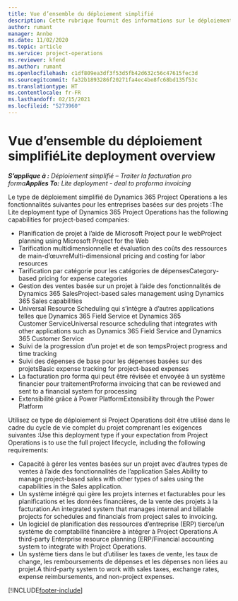 ```yaml
---
title: Vue d’ensemble du déploiement simplifié
description: Cette rubrique fournit des informations sur le déploiement simplifié de Dynamics 365 Project Operations.
author: rumant
manager: Annbe
ms.date: 11/02/2020
ms.topic: article
ms.service: project-operations
ms.reviewer: kfend
ms.author: rumant
ms.openlocfilehash: c1df809ea3df3f53d5fb42d632c56c47615fec3d
ms.sourcegitcommit: fa32b1893286f20271fa4ec4be8fc68bd135f53c
ms.translationtype: HT
ms.contentlocale: fr-FR
ms.lasthandoff: 02/15/2021
ms.locfileid: "5273960"
---
```

# <a name="lite-deployment-overview"></a><span data-ttu-id="5b21a-103">Vue d’ensemble du déploiement simplifié</span><span class="sxs-lookup"><span data-stu-id="5b21a-103">Lite deployment overview</span></span>

<span data-ttu-id="5b21a-104">_**S’applique à :** Déploiement simplifié – Traiter la facturation pro forma_</span><span class="sxs-lookup"><span data-stu-id="5b21a-104">_**Applies To:** Lite deployment - deal to proforma invoicing_</span></span>

<span data-ttu-id="5b21a-105">Le type de déploiement simplifié de Dynamics 365 Project Operations a les fonctionnalités suivantes pour les entreprises basées sur des projets :</span><span class="sxs-lookup"><span data-stu-id="5b21a-105">The Lite deployment type of Dynamics 365 Project Operations has the following capabilities for project-based companies:</span></span>

- <span data-ttu-id="5b21a-106">Planification de projet à l’aide de Microsoft Project pour le web</span><span class="sxs-lookup"><span data-stu-id="5b21a-106">Project planning using Microsoft Project for the Web</span></span>
- <span data-ttu-id="5b21a-107">Tarification multidimensionnelle et évaluation des coûts des ressources de main-d’œuvre</span><span class="sxs-lookup"><span data-stu-id="5b21a-107">Multi-dimensional pricing and costing for labor resources</span></span>
- <span data-ttu-id="5b21a-108">Tarification par catégorie pour les catégories de dépenses</span><span class="sxs-lookup"><span data-stu-id="5b21a-108">Category-based pricing for expense categories</span></span>
- <span data-ttu-id="5b21a-109">Gestion des ventes basée sur un projet à l’aide des fonctionnalités de Dynamics 365 Sales</span><span class="sxs-lookup"><span data-stu-id="5b21a-109">Project-based sales management using Dynamics 365 Sales capabilities</span></span>
- <span data-ttu-id="5b21a-110">Universal Resource Scheduling qui s’intègre à d’autres applications telles que Dynamics 365 Field Service et Dynamics 365 Customer Service</span><span class="sxs-lookup"><span data-stu-id="5b21a-110">Universal resource scheduling that integrates with other applications such as Dynamics 365 Field Service and Dynamics 365 Customer Service</span></span>
- <span data-ttu-id="5b21a-111">Suivi de la progression d’un projet et de son temps</span><span class="sxs-lookup"><span data-stu-id="5b21a-111">Project progress and time tracking</span></span>
- <span data-ttu-id="5b21a-112">Suivi des dépenses de base pour les dépenses basées sur des projets</span><span class="sxs-lookup"><span data-stu-id="5b21a-112">Basic expense tracking for project-based expenses</span></span>
- <span data-ttu-id="5b21a-113">La facturation pro forma qui peut être révisée et envoyée à un système financier pour traitement</span><span class="sxs-lookup"><span data-stu-id="5b21a-113">Proforma invoicing that can be reviewed and sent to a financial system for processing</span></span>
- <span data-ttu-id="5b21a-114">Extensibilité grâce à Power Platform</span><span class="sxs-lookup"><span data-stu-id="5b21a-114">Extensibility through the Power Platform</span></span>

<span data-ttu-id="5b21a-115">Utilisez ce type de déploiement si Project Operations doit être utilisé dans le cadre du cycle de vie complet du projet comprenant les exigences suivantes :</span><span class="sxs-lookup"><span data-stu-id="5b21a-115">Use this deployment type if your expectation from Project Operations is to use the full project lifecycle, including the following requirements:</span></span>

- <span data-ttu-id="5b21a-116">Capacité à gérer les ventes basées sur un projet avec d’autres types de ventes à l’aide des fonctionnalités de l’application Sales.</span><span class="sxs-lookup"><span data-stu-id="5b21a-116">Ability to manage project-based sales with other types of sales using the capabilities in the Sales application.</span></span>
- <span data-ttu-id="5b21a-117">Un système intégré qui gère les projets internes et facturables pour les planifications et les données financières, de la vente des projets à la facturation.</span><span class="sxs-lookup"><span data-stu-id="5b21a-117">An integrated system that manages internal and billable projects for schedules and financials from project sales to invoicing.</span></span>
- <span data-ttu-id="5b21a-118">Un logiciel de planification des ressources d’entreprise (ERP) tierce/un système de comptabilité financière à intégrer à Project Operations.</span><span class="sxs-lookup"><span data-stu-id="5b21a-118">A third-party Enterprise resource planning (ERP/Financial accounting system to integrate with Project Operations.</span></span>
- <span data-ttu-id="5b21a-119">Un système tiers dans le but d’utiliser les taxes de vente, les taux de change, les remboursements de dépenses et les dépenses non liées au projet.</span><span class="sxs-lookup"><span data-stu-id="5b21a-119">A third-party system to work with sales taxes, exchange rates, expense reimbursements, and non-project expenses.</span></span>


[!INCLUDE[footer-include](../includes/footer-banner.md)]